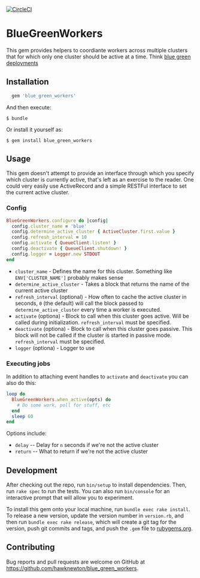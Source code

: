 [![CircleCI](https://circleci.com/gh/hawknewton/blue_green_workers/tree/master.svg?style=svg)](https://circleci.com/gh/hawknewton/blue_green_workers/tree/master)

# BlueGreenWorkers

This gem provides helpers to coordiante workers across multiple clusters that for which only one cluster should be active at a time.  Think [blue green deployments](https://martinfowler.com/bliki/BlueGreenDeployment.html)

## Installation

```ruby
  gem 'blue_green_workers'
```

And then execute:

    $ bundle

Or install it yourself as:

    $ gem install blue_green_workers

## Usage

This gem doesn't attempt to provide an interface through which you specify which cluster is currently active, that's left as an exercise to the reader.  One could very easily use ActiveRecord and a simple RESTFul interface to set the current active cluster.

### Config
```ruby
BlueGreenWorkers.configure do |config|
  config.cluster_name = 'blue'
  config.determine_active_cluster { ActiveCluster.first.value }
  config.refresh_interval = 10
  config.activate { QueueClient.listen! }
  config.deactivate { QueueClient.shutdown! }
  config.logger = Logger.new STDOUT
end
```

* `cluster_name` - Defines the name for this cluster.  Something like `ENV['CLUSTER_NAME']` probably makes sense
* `determine_active_cluster` - Takes a block that returns the name of the current active cluster
* `refresh_interval` (optional) - How often to cache the active cluster in seconds, `0` (the default) will call the block passed to `determine_active_cluster` every time a worker is executed.
* `activate` (optiona) - Block to call when this cluster goes active.  Will be called during initialization.  `refresh_interval` must be specified.
* `deactivate` (optiona) - Block to call when this cluster goes passive.  This block will not be called if the cluster is started in passive mode.  `refresh_interval` must be specified.
* `logger` (optiona) - Logger to use

### Executing jobs

In addition to attaching event handles to `activate` and `deactivate` you can also do this:

```ruby
loop do
  BlueGreenWorkers.when_active(opts) do
    # Do some work, poll for stuff, etc
  end
  sleep 60
end
```

Options include:
* `delay` -- Delay for `n` seconds if we're not the active cluster
* `return` -- What to return if we're not the active cluster

## Development

After checking out the repo, run `bin/setup` to install dependencies. Then, run `rake spec` to run the tests. You can also run `bin/console` for an interactive prompt that will allow you to experiment.

To install this gem onto your local machine, run `bundle exec rake install`. To release a new version, update the version number in `version.rb`, and then run `bundle exec rake release`, which will create a git tag for the version, push git commits and tags, and push the `.gem` file to [rubygems.org](https://rubygems.org).

## Contributing

Bug reports and pull requests are welcome on GitHub at https://github.com/hawknewton/blue_green_workers.
